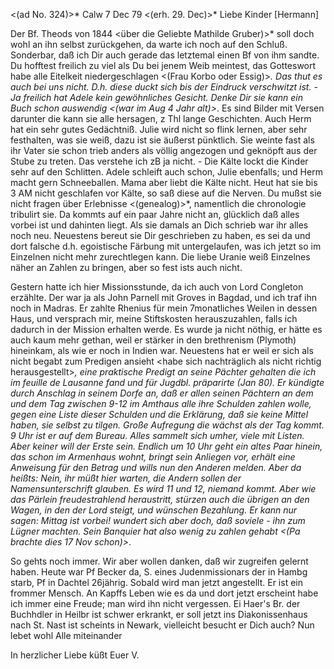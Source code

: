 <(ad No. 324)>* Calw 7 Dec 79
 <(erh. 29. Dec)>*
Liebe Kinder [Hermann]

Der Bf. Theods von 1844 <über die Geliebte Mathilde Gruber)>* soll doch wohl an ihn selbst zurückgehen, da warte ich noch auf den Schluß. Sonderbar, daß ich Dir auch gerade das letztemal einen Bf von ihm sandte. Du hofftest freilich zu viel als Du bei jenem Weib meintest, das Gotteswort habe alle Eitelkeit niedergeschlagen <(Frau Korbo oder Essig)>*. Das thut es auch bei uns nicht. D.h. diese duckt sich bis der Eindruck verschwitzt ist. - Ja freilich hat Adele kein gewöhnliches Gesicht. Denke Dir sie kann ein Buch schon auswendig <(war im Aug 4 Jahr alt)>*. Es sind Bilder mit Versen darunter die kann sie alle hersagen, z Thl lange Geschichten. Auch Herm hat ein sehr gutes Gedächtniß. Julie wird nicht so flink lernen, aber sehr festhalten, was sie weiß, dazu ist sie äußerst pünktlich. Sie weinte fast als ihr Vater sie schon trieb anders als völlig angezogen und geknöpft aus der Stube zu treten. Das verstehe ich zB ja nicht. - Die Kälte lockt die Kinder sehr auf den Schlitten. Adele schleift auch schon, Julie ebenfalls; und Herm macht gern Schneeballen. Mama aber liebt die Kälte nicht. Heut hat sie bis 3 AM nicht geschlafen vor Kälte, so saß diese auf die Nerven. Du mußst sie nicht fragen über Erlebnisse <(genealog)>*, namentlich die chronologie tribulirt sie. Da kommts auf ein paar Jahre nicht an, glücklich daß alles vorbei ist und dahinten liegt. Als sie damals an Dich schrieb war ihr alles noch neu. Neuestens bereut sie Dir geschrieben zu haben, es sei da und dort falsche d.h. egoistische Färbung mit untergelaufen, was ich jetzt so im Einzelnen nicht mehr zurechtlegen kann. Die liebe Uranie weiß Einzelnes näher an Zahlen zu bringen, aber so fest ists auch nicht.

Gestern hatte ich hier Missionsstunde, da ich auch von Lord Congleton erzählte. Der war ja als John Parnell mit Groves in Bagdad, und ich traf ihn noch in Madras. Er zahlte Rhenius für mein 7monatliches Weilen in dessen Haus, und versprach mir, meine Stiftskosten herauszuzahlen, falls ich dadurch in der Mission erhalten werde. Es wurde ja nicht nöthig, er hätte es auch kaum mehr gethan, weil er stärker in den brethrenism (Plymoth) hineinkam, als wie er noch in Indien war. Neuestens hat er weil er sich als nicht begabt zum Predigen ansieht <habe sich nachträglich als nicht richtig herausgestellt>*, eine praktische Predigt an seine Pächter gehalten die ich im feuille de Lausanne fand und für Jugdbl. präparirte (Jan 80). Er kündigte durch Anschlag in seinem Dorfe an, daß er allen seinen Pächtern an dem und dem Tag zwischen 9-12 im Amthaus alle ihre Schulden zahlen wolle, gegen eine Liste dieser Schulden und die Erklärung, daß sie keine Mittel haben, sie selbst zu tilgen. Große Aufregung die wächst als der Tag kommt. 9 Uhr ist er auf dem Bureau. Alles sammelt sich umher, viele mit Listen. Aber keiner will der Erste sein. Endlich um 10 Uhr geht ein altes Paar hinein, das schon im Armenhaus wohnt, bringt sein Anliegen vor, erhält eine Anweisung für den Betrag und wills nun den Anderen melden. Aber da heißts: Nein, ihr müßt hier warten, die Andern sollen der Namensunterschrift glauben. Es wird 11 und 12, niemand kommt. Aber wie das Pärlein freudestrahlend heraustritt, stürzen auch die übrigen an den Wagen, in den der Lord steigt, und wünschen Bezahlung. Er kann nur sagen: Mittag ist vorbei! wundert sich aber doch, daß soviele - ihn zum Lügner machten. Sein Banquier hat also wenig zu zahlen gehabt <(Pa brachte dies 17 Nov schon)>*.

So gehts noch immer. Wir aber wollen danken, daß wir zugreifen gelernt haben. Heute war Pf Becker da, S. eines Judenmissionars der in Hambg starb, Pf in Dachtel 26jährig. Sobald wird man jetzt angestellt. Er ist ein frommer Mensch. An Kapffs Leben wie es da und dort jetzt erscheint habe ich immer eine Freude; man wird ihn nicht vergessen. Ei Haer's Br. der Buchhdler in Heilbr ist schwer erkrankt, er soll jetzt ins Diakonissenhaus nach St. Nast ist scheints in Newark, vielleicht besucht er Dich auch? Nun lebet wohl Alle miteinander

 In herzlicher Liebe küßt
 Euer V.
